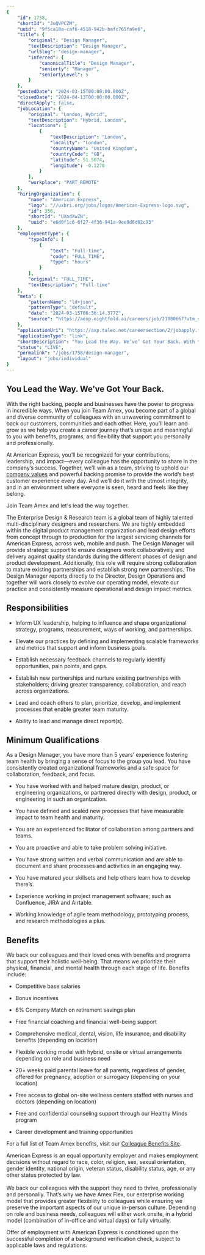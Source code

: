```yaml
---
{
	"id": 1758,
	"shortId": "JuQVPCZM",
	"uuid": "9f5ca10a-caf6-4518-942b-bafc765fa9e6",
	"title": {
		"original": "Design Manager",
		"textDescription": "Design Manager",
		"urlSlug": "design-manager",
		"inferred": {
			"canonicalTitle": "Design Manager",
			"seniorty": "Manager",
			"seniortyLevel": 5
		}
	},
	"postedDate": "2024-03-15T00:00:00.000Z",
	"closedDate": "2024-04-13T00:00:00.000Z",
	"directApply": false,
	"jobLocation": {
		"original": "London, Hybrid",
		"textDescription": "Hybrid, London",
		"locations": [
			{
				"textDescription": "London",
				"locality": "London",
				"countryName": "United Kingdom",
				"countryCode": "GB",
				"latitude": 51.5074,
				"longitude": -0.1278
			}
		],
		"workplace": "PART_REMOTE"
	},
	"hiringOrganization": {
		"name": "American Express",
		"logo": "//uxbri.org/jobs/logos/American-Express-logo.svg",
		"id": 356,
		"shortId": "UXndXwZN",
		"uuid": "e6d0f1c6-6f27-4f36-941a-9ee9d6d62c93"
	},
	"employmentType": {
		"typeInfo": [
			{
				"text": "Full-time",
				"code": "FULL_TIME",
				"type": "hours"
			}
		],
		"original": "FULL_TIME",
		"textDescription": "Full-time"
	},
	"meta": {
		"patternName": "ld+json",
		"patternType": "default",
		"date": "2024-03-15T06:36:14.377Z",
		"source": "https://aexp.eightfold.ai/careers/job/21080667?utm_source=test123&utm_medium=campaign123&domain=aexp.com&src=JB-10780&utm_source=Indeed&utm_medium=organic&utm_campaign=Indeed"
	},
	"applicationUri": "https://axp.taleo.net/careersection/2/jobapply.ftl?job=24003804&lang=en",
	"applicationType": "link",
	"shortDescription": "You Lead the Way. We’ve’ Got Your Back. With the right backing, people and businesses have the power to progress in incredible ways. When you join Team Amex, you become part of a global and diverse",
	"status": "LIVE",
	"permalink": "/jobs/1758/design-manager",
	"layout": "jobs/individual"
}
---
```

<h2>You Lead the Way. We’ve Got Your Back.</h2><p>With the right backing, people and businesses have the power to progress in incredible ways. When you join Team Amex, you become part of a global and diverse community of colleagues with an unwavering commitment to back our customers, communities and each other. Here, you’ll learn and grow as we help you create a career journey that’s unique and meaningful to you with benefits, programs, and flexibility that support you personally and professionally.</p><p>At American Express, you’ll be recognized for your contributions, leadership, and impact—every colleague has the opportunity to share in the company’s success. Together, we’ll win as a team, striving to uphold our <a target="_blank" rel="noopener noreferrer nofollow" href="https://about.americanexpress.com/our-company/who-we-are/who-we-are/default.aspx#values">company values</a> and powerful backing promise to provide the world’s best customer experience every day. And we’ll do it with the utmost integrity, and in an environment where everyone is seen, heard and feels like they belong.</p><p>Join Team Amex and let's lead the way together.</p><p>The Enterprise Design &amp; Research team is a global team of highly talented multi-disciplinary designers and researchers. We are highly embedded within the digital product management organization and lead design efforts from concept through to production for the largest servicing channels for American Express, across web, mobile and push. The Design Manager will provide strategic support to ensure designers work collaboratively and delivery against quality standards during the different phases of design and product development. Additionally, this role will require strong collaboration to mature existing partnerships and establish strong new partnerships. The Design Manager reports directly to the Director, Design Operations and together will work closely to evolve our operating model, elevate our practice and consistently measure operational and design impact metrics.</p><h2>Responsibilities</h2><ul><li><p>Inform UX leadership, helping to influence and shape organizational strategy, programs, measurement, ways of working, and partnerships.</p></li><li><p>Elevate our practices by defining and implementing scalable frameworks and metrics that support and inform business goals.</p></li><li><p>Establish necessary feedback channels to regularly identify opportunities, pain points, and gaps.</p></li><li><p>Establish new partnerships and nurture existing partnerships with stakeholders; driving greater transparency, collaboration, and reach across organizations.</p></li><li><p>Lead and coach others to plan, prioritize, develop, and implement processes that enable greater team maturity.</p></li><li><p>Ability to lead and manage direct report(s).<strong><br></strong></p></li></ul><h2>Minimum Qualifications</h2><p>As a Design Manager, you have more than 5 years’ experience fostering team health by bringing a sense of focus to the group you lead. You have consistently created organizational frameworks and a safe space for collaboration, feedback, and focus.&nbsp;</p><ul><li><p>You have worked with and helped mature design, product, or engineering organizations, or partnered directly with design, product, or engineering in such an organization.</p></li><li><p>You have defined and scaled new processes that have measurable impact to team health and maturity.</p></li><li><p>You are an experienced facilitator of collaboration among partners and teams.</p></li><li><p>You are proactive and able to take problem solving initiative.</p></li><li><p>You have strong written and verbal communication and are able to document and share processes and activities in an engaging way.</p></li><li><p>You have matured your skillsets and help others learn how to develop there’s.</p></li><li><p>Experience working in project management software; such as Confluence, JIRA and Airtable.</p></li><li><p>Working knowledge of agile team methodology, prototyping process, and research methodologies a plus.<br></p></li></ul><h2>Benefits</h2><p>We back our colleagues and their loved ones with benefits and programs that support their holistic well-being. That means we prioritize their physical, financial, and mental health through each stage of life. Benefits include:</p><ul><li><p>Competitive base salaries&nbsp;</p></li><li><p>Bonus incentives&nbsp;</p></li><li><p>6% Company Match on retirement savings plan</p></li><li><p>Free financial coaching and financial well-being support</p></li><li><p>Comprehensive medical, dental, vision, life insurance, and disability benefits (depending on location)&nbsp;</p></li><li><p>Flexible working model with hybrid, onsite or virtual arrangements depending on role and business need&nbsp;</p></li><li><p>20+ weeks paid parental leave for all parents, regardless of gender, offered for pregnancy, adoption or surrogacy (depending on your location)&nbsp;</p></li><li><p>Free access to global on-site wellness centers staffed with nurses and doctors (depending on location)&nbsp;</p></li><li><p>Free and confidential counseling support through our Healthy Minds program&nbsp;</p></li><li><p>Career development and training opportunities</p></li></ul><p>For a full list of Team Amex benefits, visit our <a target="_blank" rel="noopener noreferrer nofollow" href="https://www.americanexpress.com/en-us/colleagues/benefits">Colleague Benefits Site</a>.</p><p>American Express is an equal opportunity employer and makes employment decisions without regard to race, color, religion, sex, sexual orientation, gender identity, national origin, veteran status, disability status, age, or any other status protected by law.<br><br>We back our colleagues with the support they need to thrive, professionally and personally. That’s why we have Amex Flex, our enterprise working model that provides greater flexibility to colleagues while ensuring we preserve the important aspects of our unique in-person culture. Depending on role and business needs, colleagues will either work onsite, in a hybrid model (combination of in-office and virtual days) or fully virtually.&nbsp;</p><p>Offer of employment with American Express is conditioned upon the successful completion of a background verification check, subject to applicable laws and regulations.</p>
